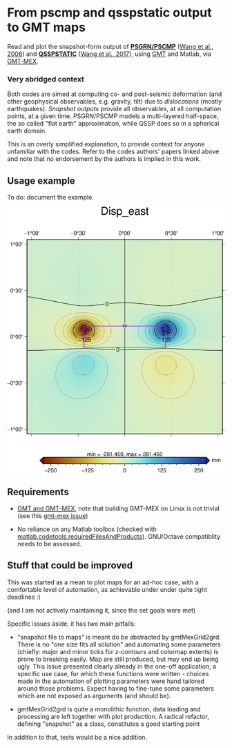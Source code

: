 # From pscmp and qsspstatic output to GMT maps

Read and plot the snapshot-form output of **[PSGRN/PSCMP](https://www.gfz-potsdam.de/en/section/physics-of-earthquakes-and-volcanoes/infrastructure/tool-development-lab/#gfz-collapse-c66634)** ([Wang et al., 2006](https://doi.org/10.1016/j.cageo.2005.08.006)) and **[QSSPSTATIC](https://www.gfz-potsdam.de/en/section/physics-of-earthquakes-and-volcanoes/infrastructure/tool-development-lab/#gfz-collapse-c66638)** ([Wang et al., 2017](https://doi.org/10.1093/gji/ggx259)), using [GMT](https://www.generic-mapping-tools.org/) and Matlab, via [GMT-MEX](https://github.com/GenericMappingTools/gmtmex).

### Very abridged context

Both codes are aimed at computing co- and post-seismic deformation (and other geophysical observables, e.g. gravity, tilt) due to *dislocations* (mostly earthquakes). *Snapshot outputs* provide all observables, at all computation points, at a given time. PSGRN/PSCMP models a multi-layered half-space, the so called "flat earth" approximation, while QSSP does so in a spherical earth domain.

This is an overly simplified explanation, to provide context for anyone unfamiliar with the codes. Refer to the codes authors' papers linked above and note that no endorsement by the authors is implied in this work.

## Usage example

To do: document the example.

![Example output, eastward displacement map](./readme_figures/example_Disp_east.png)


## Requirements

* [GMT and GMT-MEX](https://www.generic-mapping-tools.org/), note that building GMT-MEX on Linux is not trivial (see this [gmt-mex issue](https://github.com/GenericMappingTools/gmtmex/issues/8))

* No reliance on any Matlab toolbox (checked with [matlab.codetools.requiredFilesAndProducts](https://www.mathworks.com/help/matlab/ref/matlab.codetools.requiredfilesandproducts.html)). GNU/Octave compatiblity needs to be assessed.

## Stuff that could be improved

This was started as a mean to plot maps for an ad-hoc case, with a comfortable level of automation, as achievable under under quite tight deadlines :)

(and I am not actively maintaining it, since the set goals were met)

Specific issues aside, it has two main pitfalls:

* "snapshot file to maps" is meant do be abstracted by gmtMexGrid2grd. There is no "one size fits all solution" and automating some parameters (chiefly: major and minor ticks for z-contours and colormap extents) is prone to breaking easily. Map are still produced, but may end up being ugly. This issue presented clearly already in the one-off application, a specific use case, for which these functions were written - choices made in the automation of plotting parameters were hand tailored around those problems. Expect having to fine-tune some parameters which are not exposed as arguments (and should be).

* gmtMexGrid2grd is quite a monolithic function, data loading and processing are left together with plot production. A radical refactor, defining "snapshot" as a class, constitutes a good starting point

In addition to that, tests would be a nice addition.
